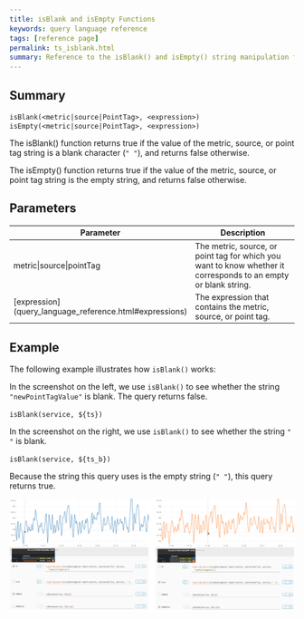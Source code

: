 ```yaml
---
title: isBlank and isEmpty Functions
keywords: query language reference
tags: [reference page]
permalink: ts_isblank.html
summary: Reference to the isBlank() and isEmpty() string manipulation functions
---
```

## Summary
```
isBlank(<metric|source|PointTag>, <expression>)
isEmpty(<metric|source|PointTag>, <expression>)
```

The isBlank() function returns true if the value of the metric, source, or point tag string is a blank character (`" "`), and returns false otherwise.

The isEmpty() function returns true if the value of the metric, source, or point tag string is the empty string, and returns false otherwise.


## Parameters
<table style="width: 100%;">
<tbody>
<thead>
<tr><th width="20%">Parameter</th><th width="80%">Description</th></tr>
</thead>
<tr>
<td markdown="span">metric|source|pointTag</td>
<td>The metric, source, or point tag for which you want to know whether it corresponds to an empty or blank string.</td></tr><tr>
<td markdown="span"> [expression](query_language_reference.html#expressions)</td>
<td>The expression that contains the metric, source, or point tag.</td></tr>
</tbody>
</table>


## Example

The following example illustrates how `isBlank()` works:

In the screenshot on the left, we use `isBlank()` to see whether the string `"newPointTagValue"` is blank. The query returns false.

`isBlank(service, ${ts})`

In the screenshot on the right, we use `isBlank()` to see whether the string `" "` is blank.

`isBlank(service, ${ts_b})`


Because the string this query uses is the empty string (`" "`), this query returns true.


![ts isBlank](images/ts_isBlank.png)
